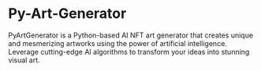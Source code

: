 # Py-Art-Generator
PyArtGenerator is a Python-based AI NFT art generator that creates unique and mesmerizing artworks using the power of artificial intelligence. Leverage cutting-edge AI algorithms to transform your ideas into stunning visual art.
